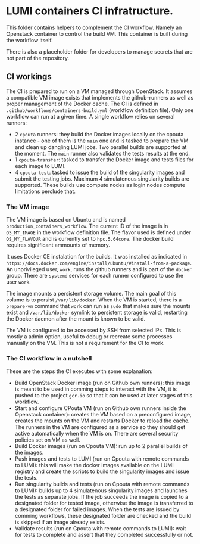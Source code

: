 # LUMI containers CI infratructure.

This folder contains helpers to complement the CI workflow. Namely an Openstack container to control the build VM. This container is built during the workflow itself.

There is also a placeholder folder for developers to manage secrets that are not part of the repository.

## CI workings

The CI is prepared to run on a VM managed through OpenStack. It assumes a compatible VM image exists that implements the github-runners as well as proper management of the Docker cache. The CI is defined in `.github/workflows/containers-build.yml` (workflow definition file). Only one workflow can run at a given time. A single workflow relies on several runners:
* 2 `cpouta` runners: they build the Docker images locally on the cpouta instance - one of them is the `main` one and is tasked to prepare the VM and clean up dangling LUMI jobs. Two parallel builds are supported at the moment. The `main` runner also validates the tests results at the end.
* 1 `cpouta-transfer`: tasked to transfer the Docker image and tests files for each image to LUMI.
* 4 `cpouta-test`: tasked to issue the build of the singularity images and submit the testing jobs. Maximum 4 simulatenous singularity builds are supported. These builds use compute nodes as login nodes compute limitations perclude that.

### The VM image 
The VM image is based on Ubuntu and is named `production_containers_workflow`. The current ID of the image is in `OS_MY_IMAGE` in the workflow definition file. The flavor used is defined under `OS_MY_FLAVOUR` and is currently set to `hpc.5.64core`. The docker build requires significant  ammounts of memory.

It uses Docker CE instalation for the builds. It was installed as indicated in `https://docs.docker.com/engine/install/ubuntu/#install-from-a-package`. An unprivileged user, `work`, runs the github runners and is part of the `docker` group. There are `systemd` services for each runner configured to use the user `work`.

The image mounts a persistent storage volume. The main goal of this volume is to persist `/var/lib/docker`. When the VM is started, there is a `prepare-vm` command that `work` can run as `sudo` that makes sure the mounts exist and `/var/lib/docker` symlink to persistent storage is valid, restarting the Docker daemon after the mount is known to be valid.

The VM is configured to be accessed by SSH from selected IPs. This is mostly a admin option, useful to debug or recreate some processes manually on the VM. This is not a requirement for the CI to work.

### The CI workflow in a nutshell

These are the steps the CI executes with some explanation:

* Build OpenStack Docker image (run on Github own runners): this image is meant to be used in comming steps to interact with the VM, it is pushed to the project `gcr.io` so that it can be used at later stages of this workflow.
* Start and configure CPouta VM (run on Github own runners inside the Openstack container): creates the VM based on a preconfigured image, creates the mounts on the VM and restarts Docker to reload the cache. The runners in the VM are configured as a service so they should get active automatically when the VM is on. There are several security policies set on VM as well.
* Build Docker images (run on Cpouta VM): run up to 2 parallel builds of the images.
* Push images and tests to LUMI (run on Cpouta with remote commands to LUMI): this will make the docker images available on the LUMI registry and create the scripts to build the singularity images and issue the tests.
* Run singularity builds and tests (run on Cpouta with remote commands to LUMI): builds up to 4 simulatenous singularity images and launches the tests as separate jobs. If the job succeeds the image is copied to a designated folder for tested image, otherwise the image is transferred to a designated folder for failed images. When the tests are issued by comming workflows, these designated folder are checked and the build is skipped if an image already exists.
* Validate results (run on Cpouta with remote commands to LUMI): wait for tests to complete and assert that they completed successfully or not.
